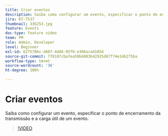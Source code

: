 ```yaml
---
title: Criar eventos
description: Saiba como configurar um evento, especificar o ponto de encerramento da transmissão e a carga útil de um evento.
jira: KT-7537
thumbnail: 336253.jpg
feature: Events
doc-type: feature video
team: PM
role: Admin, Developer
level: Beginner
exl-id: 6275786c-d407-4d46-95f0-e366acad1054
source-git-commit: 778187cba7ea59bd483b42925d67f74e14b275ba
workflow-type: tm+mt
source-wordcount: '36'
ht-degree: 100%

---
```


# Criar eventos

Saiba como configurar um evento, especificar o ponto de encerramento da transmissão e a carga útil de um evento.

>[!VIDEO](https://video.tv.adobe.com/v/336253?quality=12&learn=on)

